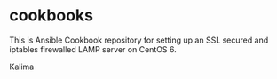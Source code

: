 # cookbooks
This is Ansible Cookbook repository for setting up an SSL secured and iptables firewalled LAMP server on CentOS 6.

Kalima
